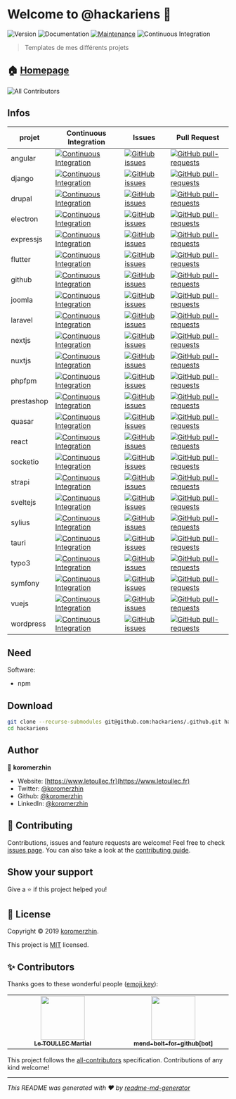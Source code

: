 # Welcome to @hackariens 👋

![Version](https://img.shields.io/badge/version-1.0.0-blue.svg?cacheSeconds=2592000)
![Documentation](https://img.shields.io/badge/documentation-yes-brightgreen.svg)
[![Maintenance](https://img.shields.io/badge/Maintained%3F-yes-green.svg)](https://github.com/hackariens/.github/graphs/commit-activity)
![Continuous Integration](https://github.com/hackariens/.github/actions/workflows/ci.yml/badge.svg?branch=develop)

> Templates de mes différents projets

## 🏠 [Homepage](https://github.com/hackariens#readme)

<!-- ALL-CONTRIBUTORS-BADGE:START - Do not remove or modify this section -->
![All Contributors](https://img.shields.io/badge/all_contributors-2-orange.svg?style=flat-square)
<!-- ALL-CONTRIBUTORS-BADGE:END -->

## Infos

<!-- prettier-ignore-start -->
<!-- markdownlint-disable -->
| projet | Continuous Integration | Issues | Pull Request |
|--|--|--|--|
| angular | [![Continuous Integration](https://github.com/hackariens/angular/actions/workflows/ci.yml/badge.svg?branch=develop)](https://www.github.com/hackariens/angular) | [![GitHub issues](https://img.shields.io/github/issues/hackariens/angular.svg)](https://GitHub.com/hackariens/angular/issues/) | [![GitHub pull-requests](https://img.shields.io/github/issues-pr/hackariens/angular.svg)](https://GitHub.com/hackariens/angular/pull/) |
| django | [![Continuous Integration](https://github.com/hackariens/django/actions/workflows/ci.yml/badge.svg?branch=develop)](https://www.github.com/hackariens/django) | [![GitHub issues](https://img.shields.io/github/issues/hackariens/django.svg)](https://GitHub.com/hackariens/django/issues/) | [![GitHub pull-requests](https://img.shields.io/github/issues-pr/hackariens/django.svg)](https://GitHub.com/hackariens/django/pull/) |
| drupal | [![Continuous Integration](https://github.com/hackariens/drupal/actions/workflows/ci.yml/badge.svg?branch=develop)](https://www.github.com/hackariens/drupal) | [![GitHub issues](https://img.shields.io/github/issues/hackariens/drupal.svg)](https://GitHub.com/hackariens/drupal/issues/) | [![GitHub pull-requests](https://img.shields.io/github/issues-pr/hackariens/drupal.svg)](https://GitHub.com/hackariens/drupal/pull/) |
| electron | [![Continuous Integration](https://github.com/hackariens/electron/actions/workflows/ci.yml/badge.svg?branch=develop)](https://www.github.com/hackariens/electron) | [![GitHub issues](https://img.shields.io/github/issues/hackariens/electron.svg)](https://GitHub.com/hackariens/electron/issues/) | [![GitHub pull-requests](https://img.shields.io/github/issues-pr/hackariens/electron.svg)](https://GitHub.com/hackariens/electron/pull/) |
| expressjs | [![Continuous Integration](https://github.com/hackariens/expressjs/actions/workflows/ci.yml/badge.svg?branch=develop)](https://www.github.com/hackariens/expressjs) | [![GitHub issues](https://img.shields.io/github/issues/hackariens/expressjs.svg)](https://GitHub.com/hackariens/expressjs/issues/) | [![GitHub pull-requests](https://img.shields.io/github/issues-pr/hackariens/expressjs.svg)](https://GitHub.com/hackariens/expressjs/pull/) |
| flutter | [![Continuous Integration](https://github.com/hackariens/flutter/actions/workflows/ci.yml/badge.svg?branch=develop)](https://www.github.com/hackariens/flutter) | [![GitHub issues](https://img.shields.io/github/issues/hackariens/flutter.svg)](https://GitHub.com/hackariens/flutter/issues/) | [![GitHub pull-requests](https://img.shields.io/github/issues-pr/hackariens/flutter.svg)](https://GitHub.com/hackariens/flutter/pull/) |
| github | [![Continuous Integration](https://github.com/hackariens/github/actions/workflows/ci.yml/badge.svg?branch=develop)](https://www.github.com/hackariens/github) | [![GitHub issues](https://img.shields.io/github/issues/hackariens/github.svg)](https://GitHub.com/hackariens/github/issues/) | [![GitHub pull-requests](https://img.shields.io/github/issues-pr/hackariens/github.svg)](https://GitHub.com/hackariens/github/pull/) |
| joomla | [![Continuous Integration](https://github.com/hackariens/joomla/actions/workflows/ci.yml/badge.svg?branch=develop)](https://www.github.com/hackariens/joomla) | [![GitHub issues](https://img.shields.io/github/issues/hackariens/joomla.svg)](https://GitHub.com/hackariens/joomla/issues/) | [![GitHub pull-requests](https://img.shields.io/github/issues-pr/hackariens/joomla.svg)](https://GitHub.com/hackariens/joomla/pull/) |
| laravel | [![Continuous Integration](https://github.com/hackariens/laravel/actions/workflows/ci.yml/badge.svg?branch=develop)](https://www.github.com/hackariens/laravel) | [![GitHub issues](https://img.shields.io/github/issues/hackariens/laravel.svg)](https://GitHub.com/hackariens/laravel/issues/) | [![GitHub pull-requests](https://img.shields.io/github/issues-pr/hackariens/laravel.svg)](https://GitHub.com/hackariens/laravel/pull/) |
| nextjs | [![Continuous Integration](https://github.com/hackariens/nextjs/actions/workflows/ci.yml/badge.svg?branch=develop)](https://www.github.com/hackariens/nextjs) | [![GitHub issues](https://img.shields.io/github/issues/hackariens/nextjs.svg)](https://GitHub.com/hackariens/nextjs/issues/) | [![GitHub pull-requests](https://img.shields.io/github/issues-pr/hackariens/nextjs.svg)](https://GitHub.com/hackariens/nextjs/pull/) |
| nuxtjs | [![Continuous Integration](https://github.com/hackariens/nuxtjs/actions/workflows/ci.yml/badge.svg?branch=develop)](https://www.github.com/hackariens/nuxtjs) | [![GitHub issues](https://img.shields.io/github/issues/hackariens/nuxtjs.svg)](https://GitHub.com/hackariens/nuxtjs/issues/) | [![GitHub pull-requests](https://img.shields.io/github/issues-pr/hackariens/nuxtjs.svg)](https://GitHub.com/hackariens/nuxtjs/pull/) |
| phpfpm | [![Continuous Integration](https://github.com/hackariens/phpfpm/actions/workflows/ci.yml/badge.svg?branch=develop)](https://www.github.com/hackariens/phpfpm) | [![GitHub issues](https://img.shields.io/github/issues/hackariens/phpfpm.svg)](https://GitHub.com/hackariens/phpfpm/issues/) | [![GitHub pull-requests](https://img.shields.io/github/issues-pr/hackariens/phpfpm.svg)](https://GitHub.com/hackariens/phpfpm/pull/) |
| prestashop | [![Continuous Integration](https://github.com/hackariens/prestashop/actions/workflows/ci.yml/badge.svg?branch=develop)](https://www.github.com/hackariens/prestashop) | [![GitHub issues](https://img.shields.io/github/issues/hackariens/prestashop.svg)](https://GitHub.com/hackariens/pretashop/issues/) | [![GitHub pull-requests](https://img.shields.io/github/issues-pr/hackariens/prestashop.svg)](https://GitHub.com/hackariens/pretashop/pull/) |
| quasar | [![Continuous Integration](https://github.com/hackariens/quasar/actions/workflows/ci.yml/badge.svg?branch=develop)](https://www.github.com/hackariens/quasar) | [![GitHub issues](https://img.shields.io/github/issues/hackariens/quasar.svg)](https://GitHub.com/hackariens/quasar/issues/) | [![GitHub pull-requests](https://img.shields.io/github/issues-pr/hackariens/quasar.svg)](https://GitHub.com/hackariens/quasar/pull/) |
| react | [![Continuous Integration](https://github.com/hackariens/react/actions/workflows/ci.yml/badge.svg?branch=develop)](https://www.github.com/hackariens/react) | [![GitHub issues](https://img.shields.io/github/issues/hackariens/react.svg)](https://GitHub.com/hackariens/react/issues/) | [![GitHub pull-requests](https://img.shields.io/github/issues-pr/hackariens/react.svg)](https://GitHub.com/hackariens/react/pull/) |
| socketio | [![Continuous Integration](https://github.com/hackariens/socketio/actions/workflows/ci.yml/badge.svg?branch=develop)](https://www.github.com/hackariens/socketio) | [![GitHub issues](https://img.shields.io/github/issues/hackariens/socketio.svg)](https://GitHub.com/hackariens/socketio/issues/) | [![GitHub pull-requests](https://img.shields.io/github/issues-pr/hackariens/socketio.svg)](https://GitHub.com/hackariens/socketio/pull/) |
| strapi | [![Continuous Integration](https://github.com/hackariens/strapi/actions/workflows/ci.yml/badge.svg?branch=develop)](https://www.github.com/hackariens/strapi) | [![GitHub issues](https://img.shields.io/github/issues/hackariens/strapi.svg)](https://GitHub.com/hackariens/strapi/issues/) | [![GitHub pull-requests](https://img.shields.io/github/issues-pr/hackariens/strapi.svg)](https://GitHub.com/hackariens/strapi/pull/) |
| sveltejs | [![Continuous Integration](https://github.com/hackariens/sveltejs/actions/workflows/ci.yml/badge.svg?branch=develop)](https://www.github.com/hackariens/sveltejs) | [![GitHub issues](https://img.shields.io/github/issues/hackariens/sveltejs.svg)](https://GitHub.com/hackariens/sveltejs/issues/) | [![GitHub pull-requests](https://img.shields.io/github/issues-pr/hackariens/sveltejs.svg)](https://GitHub.com/hackariens/sveltejs/pull/) |
| sylius | [![Continuous Integration](https://github.com/hackariens/sylius/actions/workflows/ci.yml/badge.svg?branch=develop)](https://www.github.com/hackariens/sylius) | [![GitHub issues](https://img.shields.io/github/issues/hackariens/sylius.svg)](https://GitHub.com/hackariens/sylius/issues/) | [![GitHub pull-requests](https://img.shields.io/github/issues-pr/hackariens/sylius.svg)](https://GitHub.com/hackariens/sylius/pull/) |
| tauri | [![Continuous Integration](https://github.com/hackariens/tauri/actions/workflows/ci.yml/badge.svg?branch=develop)](https://www.github.com/hackariens/tauri) | [![GitHub issues](https://img.shields.io/github/issues/hackariens/tauri.svg)](https://GitHub.com/hackariens/tauri/issues/) | [![GitHub pull-requests](https://img.shields.io/github/issues-pr/hackariens/tauri.svg)](https://GitHub.com/hackariens/tauri/pull/) |
| typo3 | [![Continuous Integration](https://github.com/hackariens/typo3/actions/workflows/ci.yml/badge.svg?branch=develop)](https://www.github.com/hackariens/typo3) | [![GitHub issues](https://img.shields.io/github/issues/hackariens/typo3.svg)](https://GitHub.com/hackariens/typo3/issues/) | [![GitHub pull-requests](https://img.shields.io/github/issues-pr/hackariens/typo3.svg)](https://GitHub.com/hackariens/typo3/pull/) |
| symfony | [![Continuous Integration](https://github.com/hackariens/symfony/actions/workflows/ci.yml/badge.svg?branch=develop)](https://www.github.com/hackariens/symfony) | [![GitHub issues](https://img.shields.io/github/issues/hackariens/symfony.svg)](https://GitHub.com/hackariens/symfony/issues/) | [![GitHub pull-requests](https://img.shields.io/github/issues-pr/hackariens/symfony.svg)](https://GitHub.com/hackariens/symfony/pull/) |
| vuejs | [![Continuous Integration](https://github.com/hackariens/vuejs/actions/workflows/ci.yml/badge.svg?branch=develop)](https://www.github.com/hackariens/vuejs) | [![GitHub issues](https://img.shields.io/github/issues/hackariens/vuejs.svg)](https://GitHub.com/hackariens/vuejs/issues/) | [![GitHub pull-requests](https://img.shields.io/github/issues-pr/hackariens/vuejs.svg)](https://GitHub.com/hackariens/vuejs/pull/) |
| wordpress | [![Continuous Integration](https://github.com/hackariens/wordpress/actions/workflows/ci.yml/badge.svg?branch=develop)](https://www.github.com/hackariens/wordpress) | [![GitHub issues](https://img.shields.io/github/issues/hackariens/wordpress.svg)](https://GitHub.com/hackariens/wordpress/issues/) | [![GitHub pull-requests](https://img.shields.io/github/issues-pr/hackariens/wordpress.svg)](https://GitHub.com/hackariens/wordpress/pull/) |
<!-- markdownlint-restore -->
<!-- prettier-ignore-end -->

## Need

Software:

- npm

## Download

```sh
git clone --recurse-submodules git@github.com:hackariens/.github.git hackariens
cd hackariens
```

## Author

👤 **koromerzhin**

- Website: [https://www.letoullec.fr](https://www.letoullec.fr)
- Twitter: [@koromerzhin](https://twitter.com/koromerzhin)
- Github: [@koromerzhin](https://github.com/koromerzhin)
- LinkedIn: [@koromerzhin](https://linkedin.com/in/koromerzhin)

## 🤝 Contributing

Contributions, issues and feature requests are welcome!
Feel free to check [issues page](https://github.com/hackariens/.github/issues).
You can also take a look at the
[contributing guide](https://github.com/hackariens/.github/blob/develop/CONTRIBUTING.md).

## Show your support

Give a ⭐️ if this project helped you!

## 📝 License

Copyright © 2019 [koromerzhin](https://github.com/koromerzhin).

This project is
[MIT](https://github.com/hackariens/.github/blob/develop/LICENSE) licensed.

## ✨ Contributors

Thanks goes to these wonderful people
([emoji key](https://allcontributors.org/docs/en/emoji-key)):

<!-- ALL-CONTRIBUTORS-LIST:START - Do not remove or modify this section -->
<!-- prettier-ignore-start -->
<!-- markdownlint-disable -->
<table>
  <tbody>
    <tr>
      <td align="center" valign="top" width="14.28%"><a href="https://github.com/koromerzhin"><img src="https://avatars0.githubusercontent.com/u/308012?v=4" width="100px;" alt=""/><br /><sub><b>Le TOULLEC Martial</b></sub></a></td>
      <td align="center" valign="top" width="14.28%"><a href="https://github.com/apps/mend-bolt-for-github"><img src="https://avatars.githubusercontent.com/in/16809?v=4" width="100px;" alt=""/><br /><sub><b>mend-bolt-for-github[bot]</b></sub></a></td>
    </tr>
  </tbody>
</table>

<!-- markdownlint-restore -->
<!-- prettier-ignore-end -->

<!-- ALL-CONTRIBUTORS-LIST:END -->

This project follows the
[all-contributors](https://github.com/all-contributors/all-contributors)
specification. Contributions of any kind welcome!

---

_This README was generated with ❤️ by
[readme-md-generator](https://github.com/kefranabg/readme-md-generator)_
